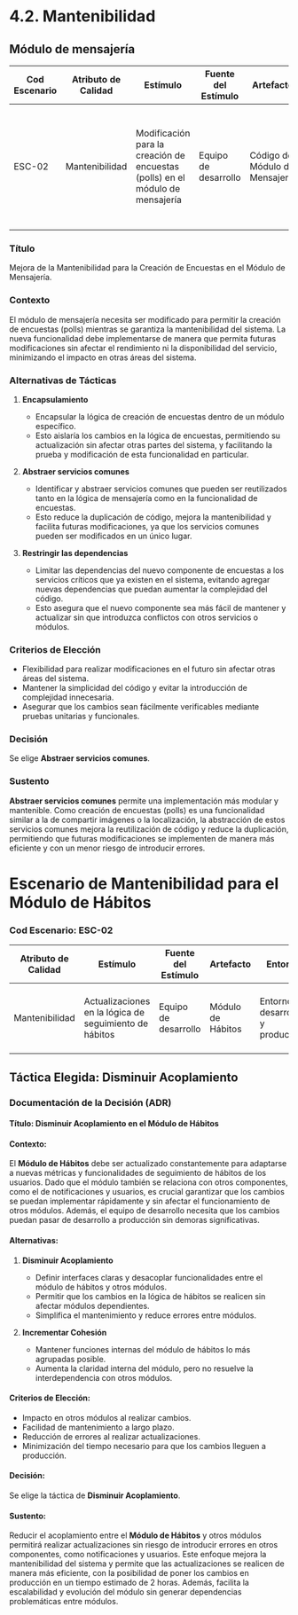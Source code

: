 # 4.2. Mantenibilidad

## Módulo de mensajería

| **Cod Escenario** | **Atributo de Calidad** | **Estímulo**                                          | **Fuente del Estímulo**      | **Artefacto**              | **Entorno**                         | **Respuesta**                                                  | **Medida de Respuesta**                             |
|------------------|-------------------------|-------------------------------------------------------|-----------------------------|----------------------------|-------------------------------------|---------------------------------------------------------------|-----------------------------------------------------|
| ESC-02           | Mantenibilidad           | Modificación para la creación de encuestas (polls) en el módulo de mensajería | Equipo de desarrollo         | Código del Módulo de Mensajería | Operación continua con múltiples usuarios conectados | La modificación se realiza sin interrumpir el servicio y sin afectar otras funcionalidades | El tiempo requerido para implementar la creación de polls es menor a 4 horas y no se introducen errores |

### Título  
Mejora de la Mantenibilidad para la Creación de Encuestas en el Módulo de Mensajería.

### Contexto  
El módulo de mensajería necesita ser modificado para permitir la creación de encuestas (polls) mientras se garantiza la mantenibilidad del sistema. La nueva funcionalidad debe implementarse de manera que permita futuras modificaciones sin afectar el rendimiento ni la disponibilidad del servicio, minimizando el impacto en otras áreas del sistema.

### Alternativas de Tácticas

1. **Encapsulamiento**
   - Encapsular la lógica de creación de encuestas dentro de un módulo específico.
   - Esto aislaría los cambios en la lógica de encuestas, permitiendo su actualización sin afectar otras partes del sistema, y facilitando la prueba y modificación de esta funcionalidad en particular.

2. **Abstraer servicios comunes**
   - Identificar y abstraer servicios comunes que pueden ser reutilizados tanto en la lógica de mensajería como en la funcionalidad de encuestas.
   - Esto reduce la duplicación de código, mejora la mantenibilidad y facilita futuras modificaciones, ya que los servicios comunes pueden ser modificados en un único lugar.

3. **Restringir las dependencias**
   - Limitar las dependencias del nuevo componente de encuestas a los servicios críticos que ya existen en el sistema, evitando agregar nuevas dependencias que puedan aumentar la complejidad del código.
   - Esto asegura que el nuevo componente sea más fácil de mantener y actualizar sin que introduzca conflictos con otros servicios o módulos.

### Criterios de Elección
- Flexibilidad para realizar modificaciones en el futuro sin afectar otras áreas del sistema.
- Mantener la simplicidad del código y evitar la introducción de complejidad innecesaria.
- Asegurar que los cambios sean fácilmente verificables mediante pruebas unitarias y funcionales.

### Decisión  
Se elige **Abstraer servicios comunes**.

### Sustento  
**Abstraer servicios comunes** permite una implementación más modular y mantenible. Como creación de encuestas (polls) es una funcionalidad similar a la de compartir imágenes o la localización, la abstracción de estos servicios comunes mejora la reutilización de código y reduce la duplicación, permitiendo que futuras modificaciones se implementen de manera más eficiente y con un menor riesgo de introducir errores.

# Escenario de Mantenibilidad para el Módulo de Hábitos

### Cod Escenario: ESC-02

| **Atributo de Calidad** | **Estímulo**                                 | **Fuente del Estímulo** | **Artefacto**    | **Entorno**                          | **Respuesta**                                               | **Medida de Respuesta**                     |
|-------------------------|----------------------------------------------|-------------------------|------------------|--------------------------------------|-------------------------------------------------------------|---------------------------------------------|
| Mantenibilidad           | Actualizaciones en la lógica de seguimiento de hábitos | Equipo de desarrollo     | Módulo de Hábitos | Entorno de desarrollo y producción  | Las modificaciones se implementan sin afectar otros módulos | Los cambios están en producción en 2 horas |

## Táctica Elegida: Disminuir Acoplamiento

### Documentación de la Decisión (ADR)

#### Título: Disminuir Acoplamiento en el Módulo de Hábitos

#### Contexto:
El **Módulo de Hábitos** debe ser actualizado constantemente para adaptarse a nuevas métricas y funcionalidades de seguimiento de hábitos de los usuarios. Dado que el módulo también se relaciona con otros componentes, como el de notificaciones y usuarios, es crucial garantizar que los cambios se puedan implementar rápidamente y sin afectar el funcionamiento de otros módulos. Además, el equipo de desarrollo necesita que los cambios puedan pasar de desarrollo a producción sin demoras significativas.

#### Alternativas:

1. **Disminuir Acoplamiento**
   - Definir interfaces claras y desacoplar funcionalidades entre el módulo de hábitos y otros módulos.
   - Permitir que los cambios en la lógica de hábitos se realicen sin afectar módulos dependientes.
   - Simplifica el mantenimiento y reduce errores entre módulos.

2. **Incrementar Cohesión**
   - Mantener funciones internas del módulo de hábitos lo más agrupadas posible.
   - Aumenta la claridad interna del módulo, pero no resuelve la interdependencia con otros módulos.

#### Criterios de Elección:
- Impacto en otros módulos al realizar cambios.
- Facilidad de mantenimiento a largo plazo.
- Reducción de errores al realizar actualizaciones.
- Minimización del tiempo necesario para que los cambios lleguen a producción.

#### Decisión:

Se elige la táctica de **Disminuir Acoplamiento**.

#### Sustento:
Reducir el acoplamiento entre el **Módulo de Hábitos** y otros módulos permitirá realizar actualizaciones sin riesgo de introducir errores en otros componentes, como notificaciones y usuarios. Este enfoque mejora la mantenibilidad del sistema y permite que las actualizaciones se realicen de manera más eficiente, con la posibilidad de poner los cambios en producción en un tiempo estimado de 2 horas. Además, facilita la escalabilidad y evolución del módulo sin generar dependencias problemáticas entre módulos.

